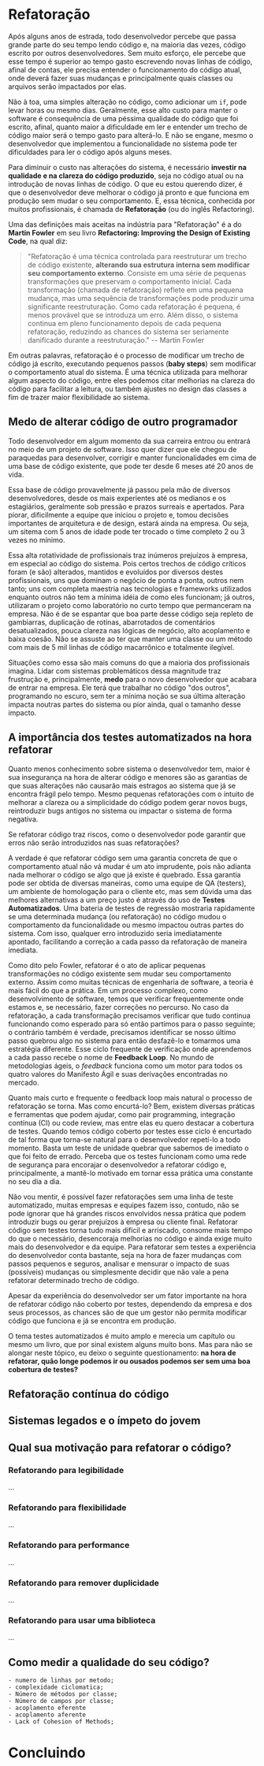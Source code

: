 # Refatoração

Após alguns anos de estrada, todo desenvolvedor percebe que passa grande parte do seu tempo lendo código e, na maioria das vezes, código escrito por outros desenvolvedores. Sem muito esforço, ele percebe que esse tempo é superior ao tempo gasto escrevendo novas linhas de código, afinal de contas, ele precisa entender o funcionamento do código atual, onde deverá fazer suas mudanças e principalmente quais classes ou arquivos serão impactados por elas.

Não à toa, uma simples alteração no código, como adicionar um `if`, pode levar horas ou mesmo dias. Geralmente, esse alto custo para manter o software é consequência de uma péssima qualidade do código que foi escrito, afinal, quanto maior a dificuldade em ler e entender um trecho de código maior será o tempo gasto para alterá-lo. E não se engane, mesmo o desenvolvedor que implementou a funcionalidade no sistema pode ter dificuldades para ler o código após alguns meses.

Para diminuir o custo nas alterações do sistema, é necessário **investir na qualidade e na clareza do código produzido**, seja no código atual ou na introdução de novas linhas de código. O que eu estou querendo dizer, é que o desenvolvedor deve melhorar o código já pronto e que funciona em produção sem mudar o seu comportamento. E, essa técnica, conhecida por muitos profissionais, é chamada de **Refatoração** (ou do inglês Refactoring).

Uma das definições mais aceitas na indústria para "Refatoração" é a do **Martin Fowler** em seu livro **Refactoring: Improving the Design of Existing Code**, na qual diz:

> "Refatoração é uma técnica controlada para reestruturar um trecho de código existente, **alterando sua estrutura interna sem modificar seu comportamento externo**. Consiste em uma série de pequenas transformações que preservam o comportamento inicial. Cada transformação (chamada de refatoração) reflete em uma pequena mudança, mas uma sequência de transformações pode produzir uma significante reestruturação. Como cada refatoração é pequena, é menos provável que se introduza um erro. Além disso, o sistema  continua em pleno funcionamento depois de cada pequena refatoração, reduzindo as chances do sistema ser seriamente danificado durante a reestruturação." -- Martin Fowler

Em outras palavras, refatoração é o processo de modificar um trecho de código já escrito, executando pequenos passos (**baby steps**) sem modificar o comportamento atual do sistema. É uma técnica utilizada para melhorar algum aspecto do código, entre eles podemos citar melhorias na clareza do código para facilitar a leitura, ou também ajustes no design das classes a fim de trazer maior flexibilidade ao sistema.

## Medo de alterar código de outro programador

Todo desenvolvedor em algum momento da sua carreira entrou ou entrará no meio de um projeto de software. Isso quer dizer que ele chegou de paraquedas para desenvolver, corrigir e manter funcionalidades em cima de uma base de código existente, que pode ter desde 6 meses até 20 anos de vida. 

Essa base de código provavelmente já passou pela mão de diversos desenvolvedores, desde os mais experientes até os medianos e os estagiários, geralmente sob pressão e prazos surreais e apertados. Para piorar, dificilmente a equipe que iniciou o projeto e, tomou decisões importantes de arquitetura e de design, estará ainda na empresa. Ou seja, um sitema com 5 anos de idade pode ter trocado o time completo 2 ou 3 vezes no mínimo.

Essa alta rotatividade de profissionais traz inúmeros prejuízos à empresa, em especial ao código do sistema. Pois certos trechos de código críticos foram (e são) alterados, mantidos e evoluídos por diversos destes profissionais, uns que dominam o negócio de ponta a ponta, outros nem tanto; uns com completa maestria nas tecnologias e frameworks utilizados enquanto outros não tem a mínima idéia de como eles funcionam; já outros, utilizaram o projeto como laboratório no curto tempo que permanceram na empresa. Não é de se espantar que boa parte desse código seja repleto de gambiarras, duplicação de rotinas, abarrotados de comentários desatualizados, pouca clareza nas lógicas de negócio, alto acoplamento e baixa coesão. Não se assuste ao ter que manter uma classe ou um método com mais de 5 mil linhas de código macarrônico e totalmente ilegível.

Situações como essa são mais comuns do que a maioria dos profissionais imagina. Lidar com sistemas problemáticos dessa magnitude traz frustrução e, principalmente, **medo** para o novo desenvolvedor que acabara de entrar na empresa. Ele terá que trabalhar no código "dos outros", programando no escuro, sem ter a mínima noção se sua última alteração impacta noutras partes do sistema ou pior ainda, qual o tamanho desse impacto.

## A importância dos testes automatizados na hora refatorar

Quanto menos conhecimento sobre sistema o desenvolvedor tem, maior é sua insegurança na hora de alterar código e menores são as garantias de que suas alterações não causarão mais estragos ao sistema que já se encontra frágil pelo tempo. Mesmo pequenas refatorações com o intuito de melhorar a clareza ou a simplicidade do código podem gerar novos bugs, reintroduzir bugs antigos no sistema ou impactar o sistema de forma negativa.

Se refatorar código traz riscos, como o desenvolvedor pode garantir que erros não serão introduzidos nas suas refatorações?

A verdade é que refatorar código sem uma garantia concreta de que o comportamento atual não vá mudar é um ato imprudente, pois não adianta nada melhorar o código se algo que já existe é quebrado. Essa garantia pode ser obtida de diversas maneiras, como uma equipe de QA (testers), um ambiente de homologação para o cliente etc, mas sem dúvida uma das melhores alternativas a um preço justo é através do uso de **Testes Automatizados**. Uma bateria de testes de regressão mostraria rapidamente se uma determinada mudança (ou refatoração) no código mudou o comportamento da funcionalidade ou mesmo impactou outras partes do sistema. Com isso, qualquer erro introduzido seria imediatamente apontado, facilitando a correção a cada passo da refatoração de maneira imediata.

Como dito pelo Fowler, refatorar é o ato de aplicar pequenas transformações no código existente sem mudar seu comportamento externo. Assim como muitas técnicas de engenharia de software, a teoria é mais fácil do que a prática. Em um processo complexo, como desenvolvimento de software, temos que verificar frequentemente onde estamos e, se necessário, fazer correções no percurso. No caso da refatoração, a cada transformação precisamos verificar que tudo continua funcionando como esperado para só então partimos para o passo seguinte; o contrário também é verdade, precisamos identificar se nosso último passo quebrou algo no sistema para então desfazê-lo e tomarmos uma estratégia diferente. Esse ciclo frequente de verificação onde aprendemos a cada passo recebe o nome de **Feedback Loop**. No mundo de metodologias ágeis, o *feedback* funciona como um motor para todos os quatro valores do Manifesto Ágil e suas derivações encontradas no mercado.

Quanto mais curto e frequente o feedback loop mais natural o processo de refatoração se torna. Mas como encurtá-lo? Bem, existem diversas práticas e ferramentas que podem ajudar, como pair programming, integração contínua (CI) ou code review, mas entre elas eu quero destacar a cobertura de testes. Quando temos código coberto por testes esse ciclo é encurtado de tal forma que torna-se natural para o desenvolvedor repetí-lo a todo momento. Basta um teste de unidade quebrar que sabemos de imediato o que foi feito de errado. Perceba que os testes funcionam como uma rede de segurança para encorajar o desenvolvedor a refatorar código e, principalmente, a mantê-lo motivado em tornar essa prática uma constante no seu dia a dia.

Não vou mentir, é possível fazer refatorações sem uma linha de teste automatizado, muitas empresas e equipes fazem isso, contudo, não se pode ignorar que há grandes riscos envolvidos nessa prática que podem introduzir bugs ou gerar prejuízos à empresa ou cliente final. Refatorar código sem testes torna tudo mais difícil e arriscado, consome mais tempo do que o necessário, desencoraja melhorias no código e ainda exige muito mais do desenvolvedor e da equipe. Para refatorar sem testes a experiência do desenvolvedor conta bastante, seja na hora de fazer mudanças com passos pequenos e seguros, analisar e mensurar o impacto de suas (possíveis) mudanças ou simplesmente decidir que não vale a pena refatorar determinado trecho de código.

Apesar da experiência do desenvolvedor ser um fator importante na hora de refatorar código não coberto por testes, dependendo da empresa e dos seus processos, as chances são de que um gestor não permita modificar código que funciona e já se encontra em produção.

O tema testes automatizados é muito amplo e merecia um capítulo ou mesmo um livro, que por sinal existem alguns muito bons. Mas para não se alongar neste tópico, eu deixo o seguinte questionamento: **na hora de refatorar, quão longe podemos ir ou ousados podemos ser sem uma boa cobertura de testes?**

## Refatoração contínua do código

## Sistemas legados e o ímpeto do jovem

## Qual sua motivação para refatorar o código?


### Refatorando para legibilidade
...

### Refatorando para flexibilidade
...

### Refatorando para performance
...

### Refatorando para remover duplicidade
...

### Refatorando para usar uma biblioteca
...

## Como medir a qualidade do seu código?

    - numero de linhas por metodo;
    - complexidade ciclomatica;
    - Número de métodos por classe;
    - Número de campos por classe;
    - acoplamento eferente
    - acoplamento aferente
    - Lack of Cohesion of Methods;

# Concluindo    

